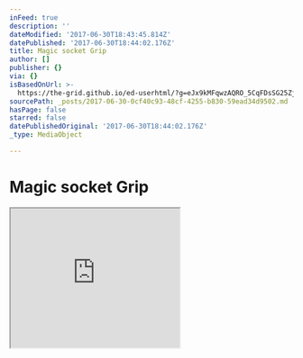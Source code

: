 ```yaml
---
inFeed: true
description: ''
dateModified: '2017-06-30T18:43:45.814Z'
datePublished: '2017-06-30T18:44:02.176Z'
title: Magic socket Grip
author: []
publisher: {}
via: {}
isBasedOnUrl: >-
  https://the-grid.github.io/ed-userhtml/?g=eJx9kMFqwzAQRO_5CqFDsSG25ZjEpbVc6BeEHnotqrSJFWwkVhs7_vvKcdtLoZdleTs7DNMYOzJrJB_mLJBDyMqyLmux3_O2KeKx3TTrDBqtJ0azB8kJblRc1KhWyllALXlH5MNTUSjvc9CTNbl2Q7FK8kt4-bF-MIrUh-8VnRwOUjsDK4oD5E6UdSYOWSU4053CACT5lU7Z4xJpdWv_j9Oy2xGduWp6RTcFwITraH12aCEcAd_cJCu-5aOFKcgzWpPsxLZKWW8DJQeRMlKfPSxbVH2_zu9RfRdHFkCh7u5k-Ykklvi3w_T5N_FmrfMLPSZ60w
sourcePath: _posts/2017-06-30-0cf40c93-48cf-4255-b830-59ead34d9502.md
hasPage: false
starred: false
datePublishedOriginal: '2017-06-30T18:44:02.176Z'
_type: MediaObject

---
```

# Magic socket Grip

<iframe src="https://the-grid.github.io/ed-userhtml/?g=eJyFUsFu1DAQ_RXLBwQHJ91FqzRVU0RB4lSBWBDHatae3XVJMpY9ybZ_jxNnV2npwsWx5808v_fia2N7oWsIoZKoD9aIcVVr2-5q_ObJdJpVvzxTVhvyBj2eG1MaW57hE_L8pC6L5UVRvi-lsIxN0ORw3PGTw0rumd1Vnge9xwYy8rt8mpPCAIMK453KTWTWVPJEeHM9-Bu4IuwqaRvYYazmsZywuXfFlmuUs_4WmnjWFE20XMmfre3RB6hF5LFafPHWiR9EtfjlsdV7sa4RexTfgaNaFmvSv-PnowEXUxC3lkWhFuXd3TMJ_7L6dbtF_zKXpI0GKMhXbExR3Ho6BPTxaDWKIxT3c4dT4WRxlZXlMVh3SP2qJg1sqa3kpmOm9q9cx7ZPnR9SeJoHtv58sjpfR8ldYDp6cQN9kOdwMIZpA7sXZEHHH8Aihcf4yPkD9JCqUgSvU6QhZgrOZWMEmaYmTy3ZQ_iwWBSL4mK1ejNYvnc18JZ8U6VHNQV53y-jpz34gNFTx1t1OQhJJP9RcfM4vda3704TfwDPRjoi" height="248" style=""></iframe>